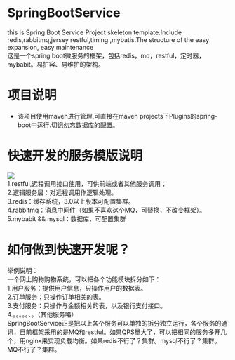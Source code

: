 # SpringBootService
this is Spring Boot Service Project skeleton template.Include redis,rabbitmq,jersey restful,timing ,mybatis.The structure of the easy expansion, easy maintenance </br>
这是一个spring boot微服务的框架，包括redis，mq，restful，定时器，mybabit。易扩容、易维护的架构。</br>

# 项目说明
* 该项目使用maven进行管理,可直接在maven projects下Plugins的spring-boot中运行.切记勿忘数据库的配置。 </br>

# 快速开发的服务模版说明
![](https://raw.githubusercontent.com/orange1438/SpringBootService/master/Frame.jpg) </br>
1.restful,远程调用接口使用，可供前端或者其他服务调用；</br>
2.逻辑服务层：对远程调用作逻辑处理。</br>
3.redis：缓存系统，3.0以上版本可配置集群。</br>
4.rabbitmq：消息中间件（如果不喜欢这个MQ，可替换，不改变框架）。</br>
5.mybabit && mysql：数据库，可配置集群</br>

# 如何做到快速开发呢？
举例说明：</br>一个网上购物购物系统，可以把各个功能模块拆分如下：</br>
1.用户服务：提供用户信息，只操作用户的数据表。</br>
2.订单服务：只操作订单相关的表。</br>
3.支付服务：只操作与金额相关的表，以及银行支付接口。</br>
4.。。。。。、。（其他服务略）</br>
SpringBootService正是把以上各个服务可以单独的拆分独立运行，各个服务的通讯，目前框架采用的是MQ和restful。如果QPS量大了，可以把相同的服务多开几个，用nginx来实现负载均衡。如果redis不行了？集群。mysql不行了？集群。MQ不行了？集群。